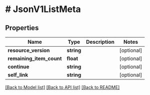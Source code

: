 # # JsonV1ListMeta

## Properties

Name | Type | Description | Notes
------------ | ------------- | ------------- | -------------
**resource_version** | **string** |  | [optional]
**remaining_item_count** | **float** |  | [optional]
**continue** | **string** |  | [optional]
**self_link** | **string** |  | [optional]

[[Back to Model list]](../../README.md#models) [[Back to API list]](../../README.md#endpoints) [[Back to README]](../../README.md)
